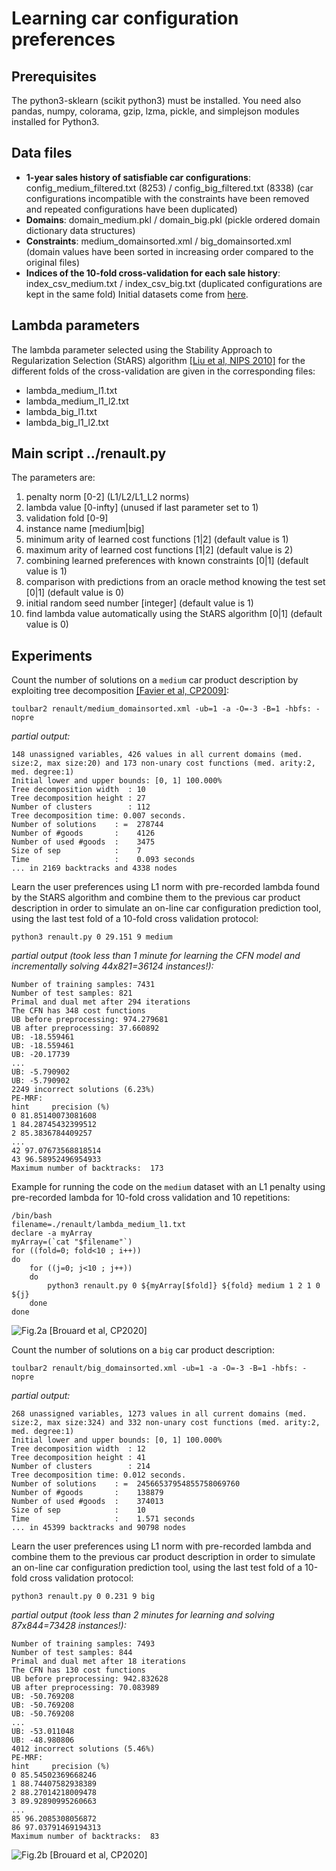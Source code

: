 
# Learning car configuration preferences

## Prerequisites

The python3-sklearn (scikit python3) must be installed. You need also pandas, numpy, colorama, gzip, lzma, pickle, and simplejson modules installed for Python3.

## Data files
* **1-year sales history of satisfiable car configurations**: config_medium_filtered.txt (8253) / config_big_filtered.txt (8338) (car configurations incompatible with the constraints have been removed and repeated configurations have been duplicated)
* **Domains**: domain_medium.pkl / domain_big.pkl (pickle ordered domain dictionary data structures)
* **Constraints**: medium_domainsorted.xml / big_domainsorted.xml (domain values have been sorted in increasing order compared to the original files)
* **Indices of the 10-fold cross-validation for each sale history**: index_csv_medium.txt / index_csv_big.txt (duplicated configurations are kept in the same fold)
Initial datasets come from [here](https://www.irit.fr/~Helene.Fargier/BR4CP/benches.html).

## Lambda parameters
The lambda parameter selected using the Stability Approach to Regularization Selection (StARS) algorithm [[Liu et al, NIPS 2010]](http://papers.nips.cc/paper/3966-stability-approach-to-regularization-selection-stars-for-high-dimensional-graphical-models) for the different folds of the cross-validation are given in the corresponding files:
* lambda_medium_l1.txt
* lambda_medium_l1_l2.txt
* lambda_big_l1.txt
* lambda_big_l1_l2.txt

## Main script ../renault.py
The parameters are:
1. penalty norm [0-2] (L1/L2/L1_L2 norms)
2. lambda value [0-infty] (unused if last parameter set to 1)
3. validation fold [0-9]
4. instance name [medium|big] 
5. minimum arity of learned cost functions [1|2] (default value is 1)
6. maximum arity of learned cost functions [1|2] (default value is 2)
7. combining learned preferences with known constraints [0|1] (default value is 1)
8. comparison with predictions from an oracle method knowing the test set [0|1] (default value is 0)
9. initial random seed number [integer] (default value is 1)
10. find lambda value automatically using the StARS algorithm [0|1] (default value is 0)

## Experiments

Count the number of solutions on a `medium` car product description by exploiting tree decomposition [[Favier et al, CP2009]](http://miat.inrae.fr/degivry/Favier09a.pdf):

```
toulbar2 renault/medium_domainsorted.xml -ub=1 -a -O=-3 -B=1 -hbfs: -nopre
```

*partial output:*

```
148 unassigned variables, 426 values in all current domains (med. size:2, max size:20) and 173 non-unary cost functions (med. arity:2, med. degree:1)
Initial lower and upper bounds: [0, 1] 100.000%
Tree decomposition width  : 10
Tree decomposition height : 27
Number of clusters        : 112
Tree decomposition time: 0.007 seconds.
Number of solutions    : =  278744
Number of #goods       :    4126
Number of used #goods  :    3475
Size of sep            :    7
Time                   :    0.093 seconds
... in 2169 backtracks and 4338 nodes
```

Learn the user preferences using L1 norm with pre-recorded lambda found by the StARS algorithm and combine them to the previous car product description in order to simulate an on-line car configuration prediction tool, using the last test fold of a 10-fold cross validation protocol:

```
python3 renault.py 0 29.151 9 medium
```

*partial output (took less than 1 minute for learning the CFN model and incrementally solving 44x821=36124 instances!):*

```
Number of training samples: 7431
Number of test samples: 821
Primal and dual met after 294 iterations
The CFN has 348 cost functions
UB before preprocessing: 974.279681
UB after preprocessing: 37.660892
UB: -18.559461
UB: -18.559461
UB: -20.17739
...
UB: -5.790902
UB: -5.790902
2249 incorrect solutions (6.23%)
PE-MRF:
hint     precision (%)
0 81.85140073081608
1 84.28745432399512
2 85.3836784409257
...
42 97.07673568818514
43 96.58952496954933
Maximum number of backtracks:  173
```

Example for running the code on the `medium` dataset with an L1 penalty using pre-recorded lambda for 10-fold cross validation and 10 repetitions:

```
/bin/bash
filename=./renault/lambda_medium_l1.txt
declare -a myArray
myArray=(`cat "$filename"`)
for ((fold=0; fold<10 ; i++))
do
    for ((j=0; j<10 ; j++))
    do
	    python3 renault.py 0 ${myArray[$fold]} ${fold} medium 1 2 1 0 ${j}
    done
done
```

![Fig.2a [Brouard et al, CP2020]](http://genoweb.toulouse.inra.fr/~degivry/evalgm/medium.png)

Count the number of solutions on a `big` car product description:

```
toulbar2 renault/big_domainsorted.xml -ub=1 -a -O=-3 -B=1 -hbfs: -nopre
```

*partial output:*

```
268 unassigned variables, 1273 values in all current domains (med. size:2, max size:324) and 332 non-unary cost functions (med. arity:2, med. degree:1)
Initial lower and upper bounds: [0, 1] 100.000%
Tree decomposition width  : 12
Tree decomposition height : 41
Number of clusters        : 214
Tree decomposition time: 0.012 seconds.
Number of solutions    : =  24566537954855758069760
Number of #goods       :    138879
Number of used #goods  :    374013
Size of sep            :    10
Time                   :    1.571 seconds
... in 45399 backtracks and 90798 nodes
```

Learn the user preferences using L1 norm with pre-recorded lambda and combine them to the previous car product description in order to simulate an on-line car configuration prediction tool, using the last test fold of a 10-fold cross validation protocol:

```
python3 renault.py 0 0.231 9 big
```

*partial output (took less than 2 minutes for learning and solving 87x844=73428 instances!):*

```
Number of training samples: 7493
Number of test samples: 844
Primal and dual met after 18 iterations
The CFN has 130 cost functions
UB before preprocessing: 942.832628
UB after preprocessing: 70.083989
UB: -50.769208
UB: -50.769208
UB: -50.769208
...
UB: -53.011048
UB: -48.980806
4012 incorrect solutions (5.46%)
PE-MRF:
hint     precision (%)
0 85.54502369668246
1 88.74407582938389
2 88.27014218009478
3 89.92890995260663
...
85 96.2085308056872
86 97.03791469194313
Maximum number of backtracks:  83
```

![Fig.2b [Brouard et al, CP2020]](http://genoweb.toulouse.inra.fr/~degivry/evalgm/big.png)
